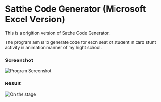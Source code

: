 # Satthe Code Generator (Microsoft Excel Version)

This is a origition version of Satthe Code Generator.

The program aim is to generate code for each seat of student in card stunt activity in animation manner of my hight school.

### Screenshot
![Program Screenshot](https://host.spicydog.org/!/sattha-code-generator-screenshot.jpg)

### Result
![On the stage](https://host.spicydog.org/!/sattha-code-generator-result.jpg)
